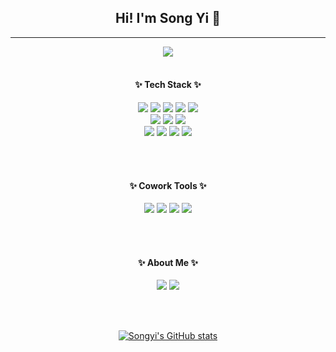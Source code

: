 <div align="center"><h2> Hi! I'm Song Yi 💖</h2><hr><a href="https://hits.seeyoufarm.com"><img src="https://hits.seeyoufarm.com/api/count/incr/badge.svg?url=https%3A%2F%2Fgithub.com%2Fthddlmy&count_bg=%23F36F92&title_bg=%23555555&icon=github.svg&icon_color=%23E7E7E7&title=hits&edge_flat=false"/></a></div>
<br>
<div align="center">
  <h4>✨ Tech Stack ✨</h4>
  <img src="https://img.shields.io/badge/HTML5-E34F26?style=flat-square&logo=HTML5&logoColor=white"/>
  <img src="https://img.shields.io/badge/CSS3-1572B6?style=flat-square&logo=CSS3&logoColor=white"/>
  <img src="https://img.shields.io/badge/JavaScript-F7DF1E?style=flat-square&logo=JavaScript&logoColor=white"/>
  <img src="https://img.shields.io/badge/React-61DAFB?style=flat-square&logo=React&logoColor=white"/>
  <img src="https://img.shields.io/badge/TypeScript-3178C6?style=flat-square&logo=TypeScript&logoColor=white"/>
  <br>
  <img src="https://img.shields.io/badge/styledComponents-DB7093?style=flat-square&logo=styled-components&logoColor=white"/>
  <img src="https://img.shields.io/badge/ESLint-4B32C3?style=flat-square&logo=ESLint&logoColor=white"/>
  <img src="https://img.shields.io/badge/Prettier-F7B93E?style=flat-square&logo=Prettier&logoColor=white"/>
  <br>
  <img src="https://img.shields.io/badge/C-A8B9CC?style=flat-square&logo=C&logoColor=white"/>
  <img src="https://img.shields.io/badge/C++-00599C?style=flat-square&logo=C%2B%2B&logoColor=white"/>
  <img src="https://img.shields.io/badge/Python-3776AB?style=flat-square&logo=Python&logoColor=white"/>
  <img src="https://img.shields.io/badge/Java-007396?style=flat-square&logo=Java&logoColor=white"/>

<br><br>

  <h4>✨ Cowork Tools ✨</h4>
  <img src="https://img.shields.io/badge/GitHub-181717?style=flat-square&logo=GitHub&logoColor=white"/>
  <img src="https://img.shields.io/badge/Notion-000000?style=flat-square&logo=Notion&logoColor=white"/>
  <img src="https://img.shields.io/badge/Jira-0052CC?style=flat-square&logo=Jira&logoColor=white"/>
  <img src="https://img.shields.io/badge/Slack-4A154B?style=flat-square&logo=Slack&logoColor=white"/>

<br><br>

<h4>✨ About Me ✨</h4>
<img src="https://img.shields.io/badge/velog-ff9999?style=flat-square&logo=&logoColor=white?link=https://velog.io/@songsong"/>
<img src="https://img.shields.io/badge/github-8977AD?style=flat-square&logo=&logoColor=white?link=https://github.com/thddlmy"/>

<br><br>

[![Songyi's GitHub stats](https://github-readme-stats.vercel.app/api?username=thddlmy&count_private=true&show_icons=true&theme=dracula)](https://github.com/anuraghazra/github-readme-stats)

<br>

</div>
